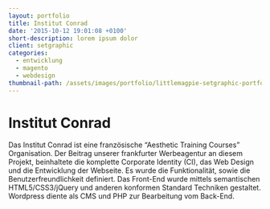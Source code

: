 ```yaml
---
layout: portfolio
title: Institut Conrad
date: '2015-10-12 19:01:08 +0100'
short-description: lorem ipsum dolor
client: setgraphic
categories:
  - entwicklung
  - magento
  - webdesign
thumbnail-path: /assets/images/portfolio/littlemagpie-setgraphic-portfolio.jpg
---
```


# Institut Conrad

Das Institut Conrad ist eine französische “Aesthetic Training Courses” Organisation. Der Beitrag unserer frankfurter Werbeagentur an diesem Projekt, beinhaltete die komplette Corporate Identity (CI), das Web Design und die Entwicklung der Webseite. Es wurde die Funktionalität, sowie die Benutzerfreundlichkeit definiert. Das Front-End wurde mittels semantischen HTML5/CSS3/jQuery und anderen konformen Standard Techniken gestaltet. Wordpress diente als CMS und PHP zur Bearbeitung vom Back-End.
